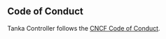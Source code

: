 ## Code of Conduct

Tanka Controller follows the [CNCF Code of Conduct](https://github.com/cncf/foundation/blob/master/code-of-conduct.md).
